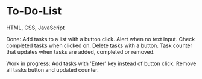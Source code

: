 # To-Do-List
HTML, CSS, JavaScript

Done:
Add tasks to a list with a button click.
Alert when no text input.
Check completed tasks when clicked on.
Delete tasks with a button.
Task counter that updates when tasks are added, completed or removed.

Work in progress:
Add tasks with 'Enter' key instead of button click.
Remove all tasks button and updated counter.